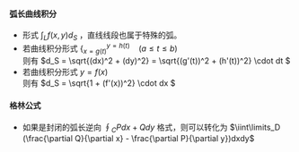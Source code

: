 


#### 弧长曲线积分
- 形式 $\int_L f(x,y) d_S$ ，直线线段也属于特殊的弧。
- 若曲线积分形式  $\big\{_{x = g(t)}^{y=h(t)} ~~~~ (a \le t \le b)$ <br> 
  则有 $d_S = \sqrt{(dx)^2 + (dy)^2} = \sqrt{(g'(t))^2 + (h'(t))^2} \cdot dt $
- 若曲线积分形式 $y=f(x)$ <br> 
  则有 $d_S = \sqrt{1 + (f'(x))^2} \cdot dx $


#### 格林公式
- 如果是封闭的弧长逆向 $\oint_C Pdx + Qdy$ 格式，则可以转化为 $\iint\limits_D (\frac{\partial Q}{\partial x} - \frac{\partial P}{\partial y})dxdy$

